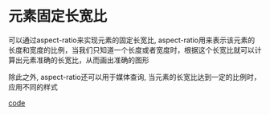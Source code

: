 # 元素固定长宽比
可以通过aspect-ratio来实现元素的固定长宽比, aspect-ratio用来表示该元素的长度和宽度的比例，当我们只知道一个长度或者宽度时，根据这个长宽比就可以计算出元素准确的长宽比，从而画出准确的图形

除此之外, aspect-ratio还可以用于媒体查询, 当元素的长宽比达到一定的比例时，应用不同的样式

[code](https://codepen.io/csongl/pen/WNXLXgz?editors=1111)